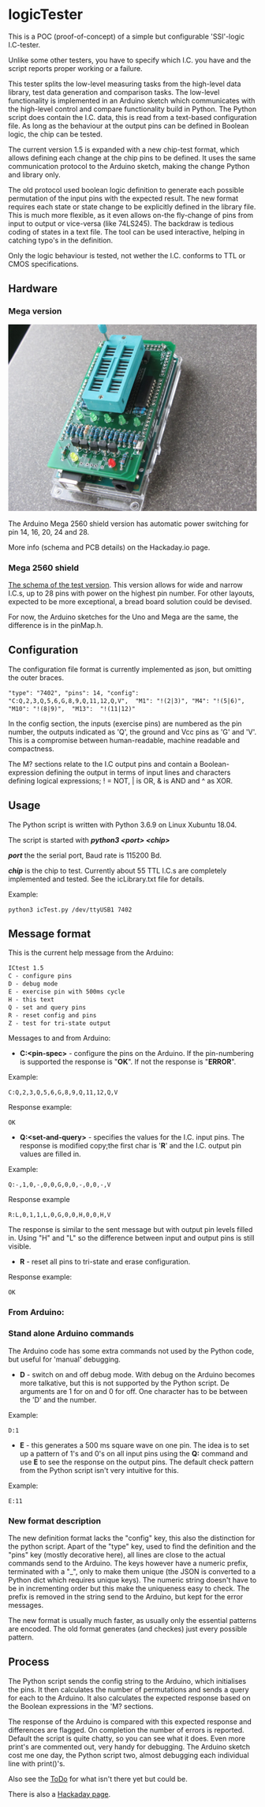 # logicTester

This is a POC (proof-of-concept) of a simple but configurable 'SSI'-logic I.C-tester.

Unlike some other testers, you have to specify which I.C. you have and the script
reports proper working or a failure.

This tester splits the low-level measuring tasks from the high-level data
library, test data generation and comparison tasks. The low-level functionality
is implemented in an Arduino sketch which communicates with the high-level control
and compare functionality build in Python. The Python script does contain the I.C.
data, this is read from a text-based configuration file. As long as the behaviour
at the output pins can be defined in Boolean logic, the chip can be tested.

The current version 1.5 is expanded with a new chip-test format, which allows
defining each change at the chip pins to be defined. It uses the same communication
protocol to the Arduino sketch, making the change Python and library only.

The old protocol used boolean logic definition to generate each possible
permutation of the input pins with the expected result. The new format requires
each state or state change to be explicitly defined in the library file.
This is much more flexible, as it even allows on-the fly-change of pins from
input to output or vice-versa (like 74LS245). The backdraw is tedious coding of 
states in a text file. The tool can be used interactive, helping in catching typo's
in the definition.

Only the logic behaviour is tested, not wether the I.C. conforms to TTL or CMOS
specifications.

## Hardware

### Mega version

![The PCB version as a Arduino Mega 2560 shield.](icTesterShield1.0WithMega.jpg)

The Arduino Mega 2560 shield version has automatic power switching for pin 14, 16, 20, 24 and 28.

More info (schema and PCB details) on the Hackaday.io page.

### Mega 2560 shield

<a href="schemav1.4.pdf">The schema of the test version</a>. This version allows for wide and narrow I.C.s, up to
28 pins with power on the highest pin number. For other layouts, expected to be more exceptional, a bread board
solution could be devised.

For now, the Arduino sketches for the Uno and Mega are the same, the difference is in the pinMap.h.

## Configuration

The configuration file format is currently implemented as json, but omitting the outer braces.

    "type": "7402", "pins": 14, "config": "C:Q,2,3,Q,5,6,G,8,9,Q,11,12,Q,V",  "M1": "!(2|3)", "M4": "!(5|6)", "M10": "!(8|9)",  "M13":  "!(11|12)"

In the config section, the inputs (exercise pins) are numbered as the pin number,
the outputs indicated as 'Q', the ground and Vcc pins as 'G' and 'V'. This is a
compromise between human-readable, machine readable and compactness.

The M? sections relate to the I.C output pins and contain a Boolean-expression
defining the output in terms of input lines and characters defining logical
expressions; ! = NOT, | is OR, & is AND and ^ as XOR.

## Usage

The Python script is written with Python 3.6.9 on Linux Xubuntu 18.04.

The script is started with ***python3 &lt;port&gt; &lt;chip&gt;***

***port*** the the serial port, Baud rate is 115200 Bd.

***chip*** is the chip to test. Currently about 55 TTL I.C.s are
completely implemented and tested. See the icLibrary.txt file for details.

Example:

    python3 icTest.py /dev/ttyUSB1 7402

## Message format

This is the current help message from the Arduino:

    ICtest 1.5
    C - configure pins
    D - debug mode
    E - exercise pin with 500ms cycle
    H - this text
    Q - set and query pins
    R - reset config and pins
    Z - test for tri-state output

Messages to and from Arduino:

* **C:&lt;pin-spec&gt;** - configure the pins on the Arduino. If the pin-numbering is
supported the response is "**OK**". If not the response is "**ERROR**".

Example:

    C:Q,2,3,Q,5,6,G,8,9,Q,11,12,Q,V
    
Response example:

    OK

* **Q:&lt;set-and-query&gt;** - specifies the values for the I.C. input pins. The
response is modified copy;the first char is '**R**' and the I.C. output pin values
are filled in.

Example:

    Q:-,1,0,-,0,0,G,0,0,-,0,0,-,V
    
Response example
    
    R:L,0,1,1,L,0,G,0,0,H,0,0,H,V
    
The response is similar to the sent message
but with output pin levels filled in. Using "H" and "L" so the difference between
input and output pins is still visible.

* **R** - reset all pins to tri-state and erase configuration.

Response example:

    OK

### From Arduino:


### Stand alone Arduino commands
  
The Arduino code has some extra commands not used by the Python code, but useful
for 'manual' debugging.

* **D** - switch on and off debug mode. With debug on the Arduino becomes more
talkative, but this is not supported by the Python script. De arguments are 1 for
on and 0 for off. One character has to be between the 'D' and the number.

Example:

    D:1
  
* **E** - this generates a 500 ms square wave on one pin. The idea is to set up
a pattern of 1's and 0's on all input pins using the **Q:** command and use **E**
to see the response on the output pins. The default check pattern from the Python
script isn't very intuitive for this.

Example:

    E:11

### New format description

The new definition format lacks the "config" key, this also the distinction 
for the python script. Apart of the "type" key, used to find the definition
and the "pins" key (mostly decorative here), all lines are close to the actual 
commands send to the Arduino. The keys however have a numeric prefix, terminated
with a "_", only to make them unique (the JSON is converted to a Python dict
which requires unique keys). The numeric string doesn't have to be in 
incrementing order but this make the uniqueness easy to check. The prefix is 
removed in the string send to the Arduino, but kept for the error messages.

The new format is usually much faster, as usually only the essential 
patterns are encoded. The old format generates (and checkes) just every
possible pattern.


## Process

The Python script sends the config string to the Arduino, which initialises the
pins. It then calculates the number of permutations and sends a query for each
to the Arduino. It also calculates the expected response based on the Boolean
expressions in the 'M? sections.

The response of the Arduino is compared with this expected response and
differences are flagged. On completion the number of errors is reported. Default
the script is quite chatty, so you can see what it does. Even more print's are
commented out, very handy for debugging. The Arduino sketch cost me one day, the
Python script two, almost debugging each individual line with print()'s.

Also see the [ToDo](ToDo.txt) for what isn't there yet but could be.

There is also a <a href="https://hackaday.io/project/175252-simple-ttl-logic-tester">Hackaday page</a>.
